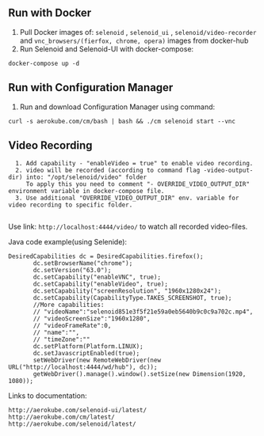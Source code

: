 ## Run with Docker

1. Pull Docker images of: ` selenoid ` , ` selenoid_ui ` , ` selenoid/video-recorder ` and ` vnc_browsers/(fierfox, chrome, opera) ` images from docker-hub
2. Run Selenoid and Selenoid-UI with docker-compose: 
```
docker-compose up -d
```

## Run with Configuration Manager
1. Run and download Configuration Manager using command:
```
curl -s aerokube.com/cm/bash | bash && ./cm selenoid start --vnc
```

## Video Recording

```  
  1. Add capability - "enableVideo = true" to enable video recording.
  2. video will be recorded (according to command flag -video-output-dir) into: "/opt/selenoid/video" folder
     To apply this you need to comment "- OVERRIDE_VIDEO_OUTPUT_DIR" environment variable in docker-compose file.
  3. Use additional "OVERRIDE_VIDEO_OUTPUT_DIR" env. variable for video recording to specific folder.
   
```
Use link: `http://localhost:4444/video/` to watch all recorded video-files.

 Java code example(using Selenide):
 ```
 DesiredCapabilities dc = DesiredCapabilities.firefox();
        dc.setBrowserName("chrome");
        dc.setVersion("63.0");
        dc.setCapability("enableVNC", true);
        dc.setCapability("enableVideo", true);
        dc.setCapability("screenResolution", "1960x1280x24");
        dc.setCapability(CapabilityType.TAKES_SCREENSHOT, true);
        //More capabilities:
        // "videoName":"selenoid851e3f5f21e59a0eb5640b9c0c9a702c.mp4",
        // "videoScreenSize":"1960x1280",
        // "videoFrameRate":0,
        // "name":"",
        // "timeZone":""
        dc.setPlatform(Platform.LINUX);
        dc.setJavascriptEnabled(true);
        setWebDriver(new RemoteWebDriver(new URL("http://localhost:4444/wd/hub"), dc));
        getWebDriver().manage().window().setSize(new Dimension(1920, 1080));

```

Links to documentation:
```
http://aerokube.com/selenoid-ui/latest/
http://aerokube.com/cm/latest/
http://aerokube.com/selenoid/latest/
```